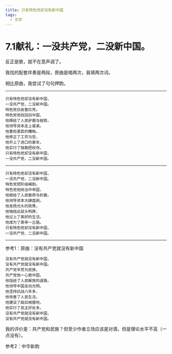 ```yaml
---
title: 只有特色党却没有新中国
tags:
  - 文学
---
```

# 7.1献礼：一没共产党，二没新中国。


<script setup>
import MidiPlayer from './MidiPlayer.vue';
</script>

<MidiPlayer MidiUrl="只有特色党却没有新中国.mid" SongTitle="只有特色党却没有新中国.mid" key="只有特色党却没有新中国" />


反正是歌，就不在意声调了。

我找的配套伴奏是两段，原曲是唱两次，我填两次词。

相比原曲，我尝试了句句押韵。

---

```text
只有特色党却没有新中国，
一没共产党，二没新中国。
特色党白皮套红壳。
特色党他找回旧中国，
他赐给了人民驴磨与枷锁，
他领导资本走上餐桌。
他重拾君臣的糟粕，
他修正了工农马哲，
他开上了进口的豪车，
他实行了独裁把权夺。
只有特色党却没有新中国，
一没共产党，二没新中国。
```

---

```text
只有特色党却没有新中国，
一没共产党，二没新中国。
特色党把阶级阉割。
特色党他统治中帝国，
他赋给了人民载荷与折磨，
他领导资本大肆盘剥。
他发扬光头的政策，
他强扭出鼠头鸭脖，
他过上了美好的生活，
他成为了美帝一丘貉。
只有特色党却没有新中国，
一没共产党，二没新中国。
```

---

参考1：原曲：没有共产党就没有新中国

```text
没有共产党就没有新中国，
没有共产党就没有新中国。
共产党辛劳为民族，
共产党他一心救中国，
他指给了人民解放的道路，
他领导中国走向光明。
他坚持抗战八年多，
他改善了人民生活，
他建设了敌后根据地，
他实行了民主好处多。
没有共产党就没有新中国，
没有共产党就没有新中国。
```

我的评价是：共产党和民族？但至少作者立场应该是对滴，但是理论水平不高（一点没有）。

参考2：中华新韵
